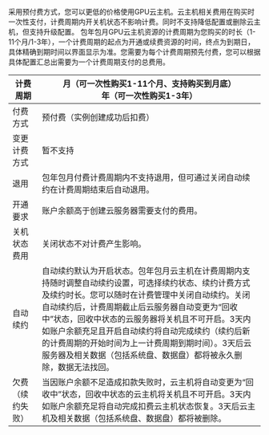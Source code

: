 采用预付费方式，您可以更低的价格使用GPU云主机。云主机相关费用在购买时一次性支付，计费周期内开关机状态不影响计费。同时不支持降低配置或删除云主机，但支持升级配置。
包年包月GPU云主机资源的计费周期为您购买的时长（1-11个月/1-3年），一个计费周期的起点为开通或续费资源的时间，终点为到期日，具体精确到期时间以界面显示为准。您需要为每个计费周期预先付费，您可以根据具体配置汇总出需要为一个计费周期支付的总费用。

计费周期|月（可一次性购买1-11个月、支持购买到月底）<br>年（可一次性购买1-3年）
------|------
付费方式|预付费（实例创建成功后扣费）
变更计费方式|暂不支持
退用|包年包月付费计费周期内不支持退用，但可通过关闭自动续约在计费周期结束后自动退用。
开通要求|账户余额高于创建云服务器需要支付的费用。
关机状态费用|关闭状态不对计费产生影响。
自动续约|自动续约默认为开启状态。包年包月云主机在计费周期内支持随时调整自动续约设置，可选择续约状态、续约计费方式及续约时长。您可以随时在计费管理中关闭自动续约。关闭自动续约后，计费周期截止后云服务器自动变更为“回收中”状态，回收中状态的云服务器将关机且不可开启。3天内如账户余额充足且开启自动续约将自动完成续约（续约后新的计费周期的开始时间为上一计费周期到期时间）。3天后云服务器及相关数据（包括系统盘、数据盘）都将被永久删除，数据无法找回。
欠费（续约失败）|当因账户余额不足造成扣款失败时，云主机将自动变更为“回收中”状态，回收中状态的云主机将关机且不可开启。3天内如账户余额充足将自动完成扣费云主机状态恢复。3天后云主机及相关数据（包括系统盘、数据盘）都将被删除。
